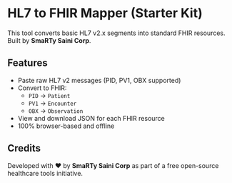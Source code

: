 
# HL7 to FHIR Mapper (Starter Kit)

This tool converts basic HL7 v2.x segments into standard FHIR resources. Built by **SmaRTy Saini Corp**.

## Features

- Paste raw HL7 v2 messages (PID, PV1, OBX supported)
- Convert to FHIR:
  - `PID` → `Patient`
  - `PV1` → `Encounter`
  - `OBX` → `Observation`
- View and download JSON for each FHIR resource
- 100% browser-based and offline

## Credits

Developed with ❤️ by **SmaRTy Saini Corp** as part of a free open-source healthcare tools initiative.
